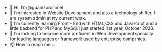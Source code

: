 - 👋 Hi, I’m @guanizorommel
- 👀 I’m interested in Website Development and also a technology shifter, I am system admin at my current work.
- 🌱 I’m currently learning Front - End with HTML,CSS and Javascript and a little backend for PHP and MySql. I just started last year, October 2020.
- 💞️ I’m looking to become more proficient in Web Development specially for leading languages or framework used by enterprise companies.
- 📫 How to reach me ...

<!---
guanizorommel/guanizorommel is a ✨ special ✨ repository because its `README.md` (this file) appears on your GitHub profile.
You can click the Preview link to take a look at your changes.
--->
